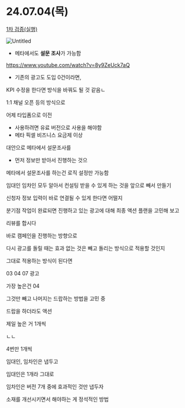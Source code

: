 # 24.07.04(목)

[1차 검증(실행)](1%E1%84%8E%E1%85%A1%20%E1%84%80%E1%85%A5%E1%86%B7%E1%84%8C%E1%85%B3%E1%86%BC(%E1%84%89%E1%85%B5%E1%86%AF%E1%84%92%E1%85%A2%E1%86%BC)%20142e98ce7f7181e7a999f535499f90dd.md) 

![Untitled](Untitled%2068.png)

- 메타에서도 **설문 조사**가 가능함

https://www.youtube.com/watch?v=8y9ZeUck7aQ

- 기존의 광고도 도입 0건이라면,

KPI 수정을 한다면 방식을 바꿔도 될 것 같음ㄴ

1:1 채널 오픈 등의 방식으로

어제 타입폼으로 이전

- 사용하려면 유료 버전으로 사용을 해야함
- 메타 픽셀 비즈니스 요금제 이상

대안으로 메타에서 설문조사를

- 먼저 정보만 받아서 진행하는 것으

메타에서 설문조사를 하는건 로직 설정만 가능함

임대인 임차인 모두 알아서 컨설팅 받을 수 있게 하는 것을 앞으로 빼서 만들기

신청자 정보 입력이 바로 연결될 수 있게 한다면 어떨지

분기점 작업이 완료되면 진행하고 있는 광고에 대해 최종 액션 플랜을 고민해 보고

리뷰를 합시다

바로 캠페인을 진행하는 방향으로

다시 광고를 돌릴 때는 효과 없는 것은 빼고 돌리는 방식으로 적용할 것인지

그대로 적용하는 방식이 된다면

03 04 07 광고

가장 높은건 04

그것만 빼고 나머지는 드랍하는 방법을 고민 중

드랍을 하더라도 액션

제일 높은 거 1개씩

ㄴㄴ

4번만 1개씩

임대인, 임차인은 냅두고

임대인은 1개라 그대로

임차인은 버전 7개 중에 효과적인 것만 냅두자

소재를 개선시키면서 해야하는 게 정석적인 방법